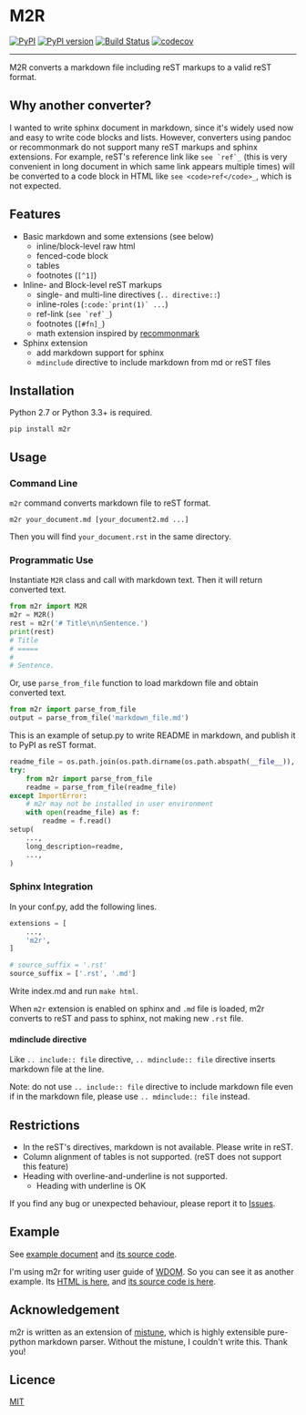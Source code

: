 M2R
===

[![PyPI](https://img.shields.io/pypi/v/m2r.svg)](https://pypi.python.org/pypi/m2r)
[![PyPI version](https://img.shields.io/pypi/pyversions/m2r.svg)](https://pypi.python.org/pypi/m2r)
[![Build Status](https://travis-ci.org/miyakogi/m2r.svg?branch=master)](https://travis-ci.org/miyakogi/m2r)
[![codecov](https://codecov.io/gh/miyakogi/m2r/branch/master/graph/badge.svg)](https://codecov.io/gh/miyakogi/m2r)

--------------------------------------------------------------------------------

M2R converts a markdown file including reST markups to a valid reST format.

## Why another converter?

I wanted to write sphinx document in markdown, since it's widely used now and
easy to write code blocks and lists. However, converters using pandoc or
recommonmark do not support many reST markups and sphinx extensions. For
example, reST's reference link like ``see `ref`_`` (this is very convenient in
long document in which same link appears multiple times) will be converted to
a code block in HTML like `see <code>ref</code>_`, which is not expected.

## Features

* Basic markdown and some extensions (see below)
    * inline/block-level raw html
    * fenced-code block
    * tables
    * footnotes (``[^1]``)
* Inline- and Block-level reST markups
    * single- and multi-line directives (`.. directive::`)
    * inline-roles (``:code:`print(1)` ...``)
    * ref-link (``see `ref`_``)
    * footnotes (``[#fn]_``)
    * math extension inspired by [recommonmark](https://recommonmark.readthedocs.io/en/latest/index.html)
* Sphinx extension
    * add markdown support for sphinx
    * ``mdinclude`` directive to include markdown from md or reST files

## Installation

Python 2.7 or Python 3.3+ is required.

```
pip install m2r
```

## Usage

### Command Line

`m2r` command converts markdown file to reST format.

```
m2r your_document.md [your_document2.md ...]
```

Then you will find `your_document.rst` in the same directory.

### Programmatic Use

Instantiate `M2R` class and call with markdown text. Then it will return converted text.

```python
from m2r import M2R
m2r = M2R()
rest = m2r('# Title\n\nSentence.')
print(rest)
# Title
# =====
#
# Sentence.
```

Or, use `parse_from_file` function to load markdown file and obtain converted text.

```python
from m2r import parse_from_file
output = parse_from_file('markdown_file.md')
```

This is an example of setup.py to write README in markdown, and publish it to PyPI as reST format.

```python
readme_file = os.path.join(os.path.dirname(os.path.abspath(__file__)), 'README.md')
try:
    from m2r import parse_from_file
    readme = parse_from_file(readme_file)
except ImportError:
    # m2r may not be installed in user environment
    with open(readme_file) as f:
        readme = f.read()
setup(
    ...,
    long_description=readme,
    ...,
)
```

### Sphinx Integration

In your conf.py, add the following lines.

```python
extensions = [
    ...,
    'm2r',
]

# source_suffix = '.rst'
source_suffix = ['.rst', '.md']
```

Write index.md and run `make html`.

When `m2r` extension is enabled on sphinx and `.md` file is loaded, m2r
converts to reST and pass to sphinx, not making new `.rst` file.

#### mdinclude directive

Like `.. include:: file` directive, `.. mdinclude:: file` directive inserts
markdown file at the line.

Note: do not use `.. include:: file` directive to include markdown file even if
in the markdown file, please use `.. mdinclude:: file` instead.

## Restrictions

* In the reST's directives, markdown is not available. Please write in reST.
* Column alignment of tables is not supported. (reST does not support this feature)
* Heading with overline-and-underline is not supported.
  * Heading with underline is OK

If you find any bug or unexpected behaviour, please report it to
[Issues](https://github.com/miyakogi/m2r/issues).

## Example

See [example document](https://miyakogi.github.io/m2r/example.html) and [its
source code](https://github.com/miyakogi/m2r/blob/master/docs/example.md).

I'm using m2r for writing user guide of [WDOM](https://github.com/miyakogi/wdom).
So you can see it as another example. Its [HTML is
here](http://wdom-py.readthedocs.io/en/latest/guide/index.html), and [its
source code is here](https://github.com/miyakogi/wdom/tree/dev/docs/guide).

## Acknowledgement

m2r is written as an extension of
[mistune](http://mistune.readthedocs.io/en/latest/), which is highly extensible
pure-python markdown parser.
Without the mistune, I couldn't write this. Thank you!

## Licence

[MIT](https://github.com/miyakogi/m2r/blob/master/LICENSE)
